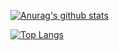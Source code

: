[![Anurag's github stats](https://github-readme-stats.vercel.app/api?username=cyan-0fbcf9&show_icons=true&theme=tokyonight)](https://github.com/anuraghazra/github-readme-stats)

[![Top Langs](https://github-readme-stats.vercel.app/api/top-langs/?username=cyan-0fbcf9)](https://github.com/anuraghazra/github-readme-stats)
